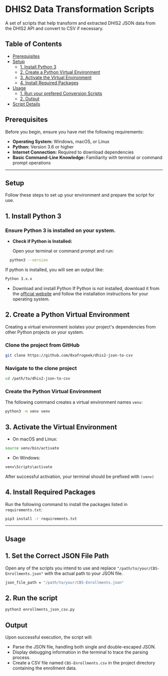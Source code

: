 # DHIS2 Data Transformation Scripts

A set of scripts that help transform and extracted DHIS2 JSON data from the DHIS2 API and convert to CSV if necessary.

## Table of Contents

- [Prerequisites](#prerequisites)
- [Setup](#setup)
  - [1. Install Python 3](#1-install-python-3)
  - [2. Create a Python Virtual Environment](#2-create-a-python-virtual-environment)
  - [3. Activate the Virtual Environment](#3-activate-the-virtual-environment)
  - [4. Install Required Packages](#4-install-required-packages)
- [Usage](#usage)
  - [1. Run your prefered Conversion Scripts](#1-run-the-conversion-script)
  - [2. Output](#2-output)
- [Script Details](#script-details)

## Prerequisites

Before you begin, ensure you have met the following requirements:

- **Operating System:** Windows, macOS, or Linux
- **Python:** Version 3.6 or higher
- **Internet Connection:** Required to download dependencies
- **Basic Command-Line Knowledge:** Familiarity with terminal or command prompt operations

---

## Setup

Follow these steps to set up your environment and prepare the script for use.

## 1. Install Python 3

### Ensure Python 3 is installed on your system.

- **Check if Python is Installed:**

  Open your terminal or command prompt and run:

```bash
  python3 --version
```

If python is installed, you will see an output like:

```bash
Python 3.x.x
```

- Download and install Python
  If Python is not installed, download it from the [official website](https://www.python.org/downloads/) and follow the installation instructions for your operating system.

## 2. Create a Python Virtual Environment

Creating a virtual environment isolates your project's dependencies from other Python projects on your system.

### Clone the project from GitHub

```bash
git clone https://github.com/0xafrogeek/dhis2-json-to-csv
```

### Navigate to the clone project

```bash
cd /path/to/dhis2-json-to-csv
```

### Create the Python Virtual Environment

The following command creates a virtual environment names `venv`:

```bash
python3 -m venv venv
```

## 3. Activate the Virtual Environment

- On macOS and Linux:

```bash
source venv/bin/activate
```

- On Windows:

```bash
venv\Scripts\activate
```

After successful activation, your terminal should be prefixed with `(venv)`

## 4. Install Required Packages

Run the following command to install the packages listed in `requirements.txt`:

```bash
pip3 install -r requirements.txt
```

---

## Usage

## 1. Set the Correct JSON File Path

Open any of the scripts you intend to use and replace `"/path/to/your/CBS-Enrollments.json"` with the actual path to your JSON file.

```bash
json_file_path = "/path/to/your/CBS-Enrollments.json"
```

## 2. Run the script

```bash
python3 enrollments_json_csv.py
```

## Output

Upon successful execution, the script will:

- Parse the JSON file, handling both single and double-escaped JSON.
- Display debugging information in the terminal to trace the parsing process.
- Create a CSV file named `CBS-Enrollments.csv` in the project directory containing the enrollment data.
